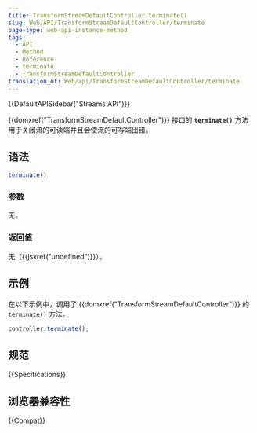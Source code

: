 ```yaml
---
title: TransformStreamDefaultController.terminate()
slug: Web/API/TransformStreamDefaultController/terminate
page-type: web-api-instance-method
tags:
  - API
  - Method
  - Reference
  - terminate
  - TransformStreamDefaultController
translation_of: Web/api/TransformStreamDefaultController/terminate
---
```

{{DefaultAPISidebar("Streams API")}}

{{domxref("TransformStreamDefaultController")}} 接口的 **`terminate()`** 方法用于关闭流的可读端并且会使流的可写端出错。

## 语法

```js
terminate()
```

### 参数

无。

### 返回值

无（{{jsxref("undefined")}}）。

## 示例

在以下示例中，调用了 {{domxref("TransformStreamDefaultController")}} 的 `terminate()` 方法。

```js
controller.terminate();
```

## 规范

{{Specifications}}

## 浏览器兼容性

{{Compat}}
